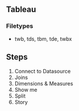 ## Tableau

### Filetypes
- twb, tds, tbm, tde, twbx

## Steps
1. Connect to Datasource
2. Joins
3. Dimensions & Measures
4. Show me
5. Split
6. Story
